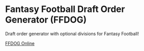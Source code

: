 Fantasy Football Draft Order Generator (FFDOG)
=====

Draft order generator with optional divisions for Fantasy Football!

<a href="http://www.reintroducing.com/ffdog" target="_blank">FFDOG Online</a>